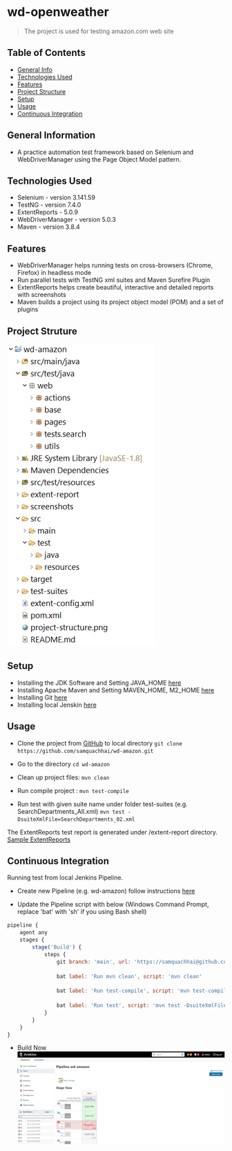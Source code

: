 # wd-openweather
> The project is used for testing amazon.com web site 


## Table of Contents
* [General Info](#general-information)
* [Technologies Used](#technologies-used)
* [Features](#features)
* [Project Structure](#project-structure)
* [Setup](#setup)
* [Usage](#usage)
* [Continuous Integration](#continuous-integration)


## General Information
- A practice automation test framework based on Selenium and WebDriverManager using the Page Object Model pattern.


## Technologies Used
- Selenium - version 3.141.59
- TestNG - version 7.4.0
- ExtentReports - 5.0.9
- WebDriverManager - version 5.0.3
- Maven - version 3.8.4


## Features
- WebDriverManager helps running tests on cross-browsers (Chrome, Firefox) in headless mode 
- Run parallel tests with TestNG xml suites and Maven Surefire Plugin
- ExtentReports helps create beautiful, interactive and detailed reports with screenshots
- Maven builds a project using its project object model (POM) and a set of plugins


## Project Struture
![Project structure](./img/project-structure.png)


## Setup
- Installing the JDK Software and Setting JAVA_HOME [here](https://docs.oracle.com/cd/E19182-01/821-0917/inst_jdk_javahome_t/index.html)
- Installing Apache Maven and Setting MAVEN_HOME, M2_HOME [here](https://maven.apache.org/install.html) 
- Installing Git [here](https://git-scm.com/downloads)
- Installing local Jenskin [here](https://www.jenkins.io/doc/book/installing/)


## Usage
- Clone the project from [GitHub](https://github.com/samquachhai/wd-amazon.git) to local directory
`git clone https://github.com/samquachhai/wd-amazon.git`

- Go to the directory 
`cd wd-amazon`

- Clean up project files: 
`mvn clean`

- Run compile project : 
`mvn test-compile`

- Run test with given suite name under folder test-suites (e.g. SearchDepartments_All.xml) 
`mvn test -DsuiteXmlFile=SearchDepartments_02.xml`

The ExtentReports test report is generated under /extent-report directory. [Sample ExtentReports](./img/sample-extent-reports.png)


## Continuous Integration
Running test from local Jenkins Pipeline.

- Create new Pipeline (e.g. wd-amazon) follow instructions [here](https://www.jenkins.io/doc/pipeline/tour/hello-world/#examples)

- Update the Pipeline script with below (Windows Command Prompt, replace 'bat' with 'sh' if you using Bash shell)

```javascript
pipeline {
    agent any
    stages {
        stage('Build') {
            steps {
                git branch: 'main', url: 'https://samquachhai@github.com/samquachhai/wd-amazon.git'
    
                bat label: 'Run mvn clean', script: 'mvn clean'
    
                bat label: 'Run test-compile', script: 'mvn test-compile'
    
                bat label: 'Run test', script: 'mvn test -DsuiteXmlFile=SearchDepartments_02.xml'
            }
        }
    }
}
```

- Build Now
![Build Now](./img/jenkins-pipeline.png)



